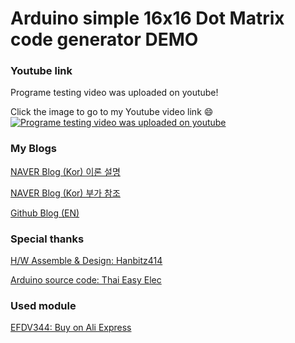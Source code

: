 # Arduino simple 16x16 Dot Matrix code generator DEMO

### Youtube link
Programe testing video was uploaded on youtube!

Click the image to go to my Youtube video link :smile:
[![Programe testing video was uploaded on youtube](https://img.youtube.com/vi/_TUJyRHIBNs/0.jpg)](https://www.youtube.com/watch?v=_TUJyRHIBNs)





### My Blogs

[NAVER Blog (Kor) 이론 설명](https://blog.naver.com/yeosj116/221238126266)

[NAVER Blog (Kor) 부가 참조](https://blog.naver.com/yeosj116/221226767663)

[Github Blog (EN)](https://yeosj116.github.io/)





### Special thanks

[H/W Assemble & Design: Hanbitz414](https://blog.naver.com/hanbitz414)

[Arduino source code: Thai Easy Elec](https://www.thaieasyelec.com/article-wiki/review-product-article/moving-sign-display-with-led-dot-matrix-16x16.html)





### Used module

[EFDV344: Buy on Ali Express](https://ko.aliexpress.com/item/32854295919.html?spm=a2g12.search0104.3.59.417b16b207JLIG&amp;ws_ab_test=searchweb0_0%2Csearchweb201602_1_10152_10151_10065_10068_10344_10342_10343_10340_10341_10696_10084_10083_10618_10307_5711211_10313_10059_10534_100031_10103_10624_10623_10622_10621_10620%2Csearchweb201603_49%2CppcSwitch_2&amp;algo_expid=20d8c553-f99f-4038-a637-8be9b758a233-9&amp;algo_pvid=20d8c553-f99f-4038-a637-8be9b758a233&amp;priceBeautifyAB=0)
